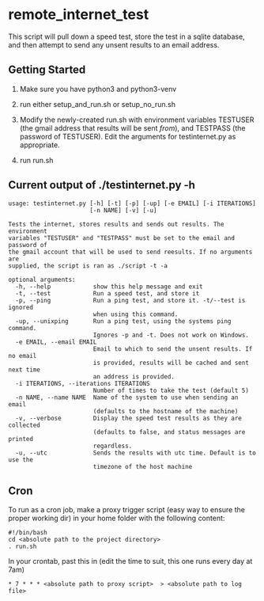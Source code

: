 # remote_internet_test

This script will pull down a speed test, store the test in a sqlite database, and then attempt to send any unsent results to an email address. 

## Getting Started

1. Make sure you have python3 and python3-venv

1. run either setup_and_run.sh or setup_no_run.sh

1. Modify the newly-created run.sh with environment variables TESTUSER (the gmail address that results will be sent *from*), and TESTPASS (the password of TESTUSER). Edit the arguments for testinternet.py as appropriate.

1. run run.sh

## Current output of ./testinternet.py -h

```
usage: testinternet.py [-h] [-t] [-p] [-up] [-e EMAIL] [-i ITERATIONS]
                       [-n NAME] [-v] [-u]

Tests the internet, stores results and sends out results. The environment
variables "TESTUSER" and "TESTPASS" must be set to the email and password of
the gmail account that will be used to send reesults. If no arguments are
supplied, the script is ran as ./script -t -a

optional arguments:
  -h, --help            show this help message and exit
  -t, --test            Run a speed test, and store it
  -p, --ping            Run a ping test, and store it. -t/--test is ignored
                        when using this command.
  -up, --unixping       Run a ping test, using the systems ping command.
                        Ignores -p and -t. Does not work on Windows.
  -e EMAIL, --email EMAIL
                        Email to which to send the unsent results. If no email
                        is provided, results will be cached and sent next time
                        an address is provided.
  -i ITERATIONS, --iterations ITERATIONS
                        Number of times to take the test (default 5)
  -n NAME, --name NAME  Name of the system to use when sending an email
                        (defaults to the hostname of the machine)
  -v, --verbose         Display the speed test results as they are collected
                        (defaults to false, and status messages are printed
                        regardless.
  -u, --utc             Sends the results with utc time. Default is to use the
                        timezone of the host machine
```

## Cron

To run as a cron job, make a proxy trigger script (easy way to ensure the proper working dir) in your home folder with the following content:
```
#!/bin/bash
cd <absolute path to the project directory>
. run.sh
```
In your crontab, past this in (edit the time to suit, this one runs every day at 7am)
```
* 7 * * * <absolute path to proxy script>  > <absolute path to log file>
```

